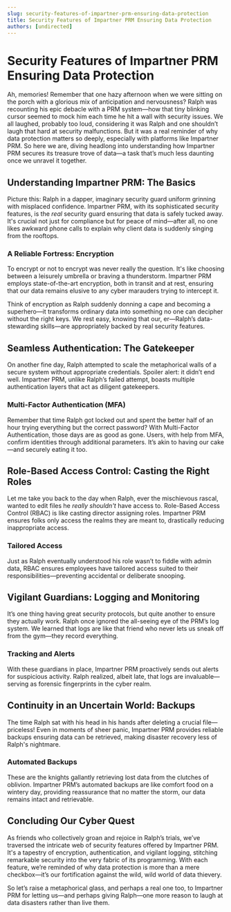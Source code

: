 ```yaml
---
slug: security-features-of-impartner-prm-ensuring-data-protection
title: Security Features of Impartner PRM Ensuring Data Protection
authors: [undirected]
---
```



# Security Features of Impartner PRM Ensuring Data Protection

Ah, memories! Remember that one hazy afternoon when we were sitting on the porch with a glorious mix of anticipation and nervousness? Ralph was recounting his epic debacle with a PRM system—how that tiny blinking cursor seemed to mock him each time he hit a wall with security issues. We all laughed, probably too loud, considering it was Ralph and one shouldn’t laugh that hard at security malfunctions. But it was a real reminder of why data protection matters so deeply, especially with platforms like Impartner PRM. So here we are, diving headlong into understanding how Impartner PRM secures its treasure trove of data—a task that’s much less daunting once we unravel it together.

## Understanding Impartner PRM: The Basics

Picture this: Ralph in a dapper, imaginary security guard uniform grinning with misplaced confidence. Impartner PRM, with its sophisticated security features, is the *real* security guard ensuring that data is safely tucked away. It's crucial not just for compliance but for peace of mind—after all, no one likes awkward phone calls to explain why client data is suddenly singing from the rooftops.

### A Reliable Fortress: Encryption

To encrypt or not to encrypt was never really the question. It's like choosing between a leisurely umbrella or braving a thunderstorm. Impartner PRM employs state-of-the-art encryption, both in transit and at rest, ensuring that our data remains elusive to any cyber marauders trying to intercept it.

Think of encryption as Ralph suddenly donning a cape and becoming a superhero—it transforms ordinary data into something no one can decipher without the right keys. We rest easy, knowing that our, er—Ralph’s data-stewarding skills—are appropriately backed by real security features.

## Seamless Authentication: The Gatekeeper

On another fine day, Ralph attempted to scale the metaphorical walls of a secure system without appropriate credentials. Spoiler alert: it didn’t end well. Impartner PRM, unlike Ralph’s failed attempt, boasts multiple authentication layers that act as diligent gatekeepers.

### Multi-Factor Authentication (MFA)

Remember that time Ralph got locked out and spent the better half of an hour trying everything but the correct password? With Multi-Factor Authentication, those days are as good as gone. Users, with help from MFA, confirm identities through additional parameters. It’s akin to having our cake—and securely eating it too. 

## Role-Based Access Control: Casting the Right Roles

Let me take you back to the day when Ralph, ever the mischievous rascal, wanted to edit files he *really shouldn't* have access to. Role-Based Access Control (RBAC) is like casting director assigning roles. Impartner PRM ensures folks only access the realms they are meant to, drastically reducing inappropriate access.

### Tailored Access

Just as Ralph eventually understood his role wasn’t to fiddle with admin data, RBAC ensures employees have tailored access suited to their responsibilities—preventing accidental or deliberate snooping.

## Vigilant Guardians: Logging and Monitoring

It’s one thing having great security protocols, but quite another to ensure they actually work. Ralph once ignored the all-seeing eye of the PRM’s log system. We learned that logs are like that friend who never lets us sneak off from the gym—they record everything.

### Tracking and Alerts

With these guardians in place, Impartner PRM proactively sends out alerts for suspicious activity. Ralph realized, albeit late, that logs are invaluable—serving as forensic fingerprints in the cyber realm. 

## Continuity in an Uncertain World: Backups

The time Ralph sat with his head in his hands after deleting a crucial file—priceless! Even in moments of sheer panic, Impartner PRM provides reliable backups ensuring data can be retrieved, making disaster recovery less of Ralph's nightmare.

### Automated Backups

These are the knights gallantly retrieving lost data from the clutches of oblivion. Impartner PRM’s automated backups are like comfort food on a wintery day, providing reassurance that no matter the storm, our data remains intact and retrievable.

## Concluding Our Cyber Quest

As friends who collectively groan and rejoice in Ralph’s trials, we’ve traversed the intricate web of security features offered by Impartner PRM. It's a tapestry of encryption, authentication, and vigilant logging, stitching remarkable security into the very fabric of its programming. With each feature, we’re reminded of why data protection is more than a mere checkbox—it’s our fortification against the wild, wild world of data thievery.

So let’s raise a metaphorical glass, and perhaps a real one too, to Impartner PRM for letting us—and perhaps giving Ralph—one more reason to laugh at data disasters rather than live them.